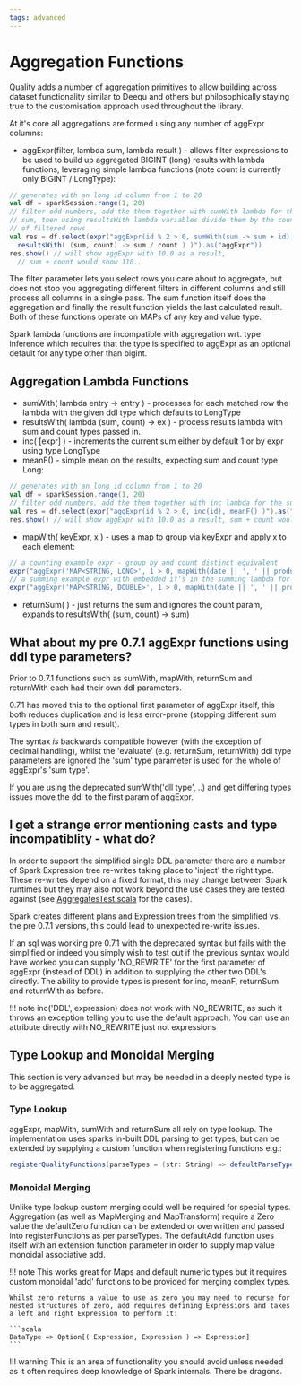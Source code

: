```yaml
---
tags: advanced
---
```


# Aggregation Functions

Quality adds a number of aggregation primitives to allow building across dataset functionality similar to Deequ and others but philosophically staying true to the customisation approach used throughout the library.

At it's core all aggregations are formed using any number of aggExpr columns:

* aggExpr(filter, lambda sum, lambda result ) - allows filter expressions to be used to build up aggregated BIGINT (long) results with lambda functions, leveraging simple lambda functions (note count is currently only BIGINT / LongType):
```scala
// generates with an long id column from 1 to 20
val df = sparkSession.range(1, 20)
// filter odd numbers, add the them together with sumWith lambda for the 
// sum, then using resultsWith lambda variables divide them by the count 
// of filtered rows
val res = df.select(expr("aggExpr(id % 2 > 0, sumWith(sum -> sum + id), 
  resultsWith( (sum, count) -> sum / count ) )").as("aggExpr"))
res.show() // will show aggExpr with 10.0 as a result, 
  // sum + count would show 110..
```

The filter parameter lets you select rows you care about to aggregate, but does not stop you aggregating different filters in different columns and still process all columns in a single pass.  The sum function itself does the aggregation and finally the result function yields the last calculated result.  Both of these functions operate on MAPs of any key and value type.

Spark lambda functions are incompatible with aggregation wrt. type inference which requires that the type is specified to aggExpr as an optional default for any type other than bigint.

## Aggregation Lambda Functions 

* sumWith( lambda entry -> entry ) - processes for each matched row the lambda with the given ddl type which defaults to LongType 
* resultsWith( lambda (sum, count) -> ex ) - process results lambda with sum and count types passed in.
* inc( [expr] ) - increments the current sum either by default 1 or by expr using type LongType 
* meanF() - simple mean on the results, expecting sum and count type Long:
```scala
// generates with an long id column from 1 to 20
val df = sparkSession.range(1, 20)
// filter odd numbers, add the them together with inc lambda for the sum, then using meanF expression to divide them by the count of filtered rows
val res = df.select(expr("aggExpr(id % 2 > 0, inc(id), meanF() )").as("aggExpr"))
res.show() // will show aggExpr with 10.0 as a result, sum + count would show 110..
```
* mapWith( keyExpr, x ) - uses a map to group via keyExpr and apply x to each element:
```scala
// a counting example expr - group by and count distinct equivalent
expr("aggExpr('MAP<STRING, LONG>', 1 > 0, mapWith(date || ', ' || product, entry -> entry + 1 ), resultsWith( (sum, count) -> sum ) )").as("mapCountExpr")
// a summing example expr with embedded if's in the summing lambda for added fun
expr("aggExpr('MAP<STRING, DOUBLE>', 1 > 0, mapWith(date || ', ' || product, entry -> entry + IF(ccy='CHF', value, value * ccyrate)  ), returnSum() )").as("mapSumExpr")
```
* returnSum( ) - just returns the sum and ignores the count param, expands to resultsWith( (sum, count) -> sum)

## What about my pre 0.7.1 aggExpr functions using ddl type parameters?

Prior to 0.7.1 functions such as sumWith, mapWith, returnSum and returnWith each had their own ddl parameters.

0.7.1 has moved this to the optional first parameter of aggExpr itself, this both reduces duplication and is less error-prone (stopping different sum types in both sum and result).

The syntax _is_ backwards compatible however (with the exception of decimal handling), whilst the 'evaluate' (e.g. returnSum, returnWith) ddl type parameters are ignored the 'sum' type parameter is used for the whole of aggExpr's 'sum type'.

If you are using the deprecated sumWith('dll type', ..) and get differing types issues move the ddl to the first param of aggExpr.

## I get a strange error mentioning casts and type incompatiblity - what do?

In order to support the simplified single DDL parameter there are a number of Spark Expression tree re-writes taking place to 'inject' the right type.  These re-writes depend on a fixed format, this may change between Spark runtimes but they may also not work beyond the use cases they are tested against (see [AggregatesTest.scala](https://github.com/sparkutils/quality/blob/main/src/test/scala/com/sparkutils/qualityTests/AggregatesTest.scala) for the cases).

Spark creates different plans and Expression trees from the simplified vs. the pre 0.7.1 versions, this could lead to unexpected re-write issues.

If an sql was working pre 0.7.1 with the deprecated syntax but fails with the simplified or indeed you simply wish to test out if the previous syntax would have worked you can supply 'NO_REWRITE' for the first parameter of aggExpr (instead of DDL) in addition to supplying the other two DDL's directly.  The ability to provide types is present for inc, meanF, returnSum and returnWith as before.

!!! note
    inc('DDL', expression) does not work with NO_REWRITE, as such it throws an exception telling you to use the default approach.  You can use an attribute directly with NO_REWRITE just not expressions

## Type Lookup and Monoidal Merging

This section is very advanced but may be needed in a deeply nested type is to be aggregated.

### Type Lookup
aggExpr, mapWith, sumWith and returnSum all rely on type lookup.  The implementation uses sparks in-built DDL parsing to get types, but can be extended by supplying a custom function when registering functions e.g.:
```scala
registerQualityFunctions(parseTypes = (str: String) => defaultParseTypes(str).orElse( logic goes here ) /* Option[DataType] */)
```

### Monoidal Merging
Unlike type lookup custom merging could well be required for special types.  Aggregation (as well as MapMerging and MapTransform) require a Zero value the defaultZero function can be extended or overwritten and passed into registerFunctions as per parseTypes.
The defaultAdd function uses itself with an extension function parameter in order to supply map value monoidal associative add.  

!!! note
    This works great for Maps and default numeric types but it requires custom monoidal 'add' functions to be provided for merging complex types.
   
    Whilst zero returns a value to use as zero you may need to recurse for nested structures of zero, add requires defining Expressions and takes a left and right Expression to perform it:
	
    ```scala
    DataType => Option[( Expression, Expression ) => Expression]
    ```
	
!!! warning
    This is an area of functionality you should avoid unless needed as it often requires deep knowledge of Spark internals.  There be dragons.

